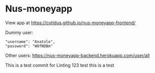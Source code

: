 # Nus-moneyapp

View app at https://cotldus.github.io/nus-moneyapp-frontend/

Dummy user:

    "username": "Anatole",
    "password": "WOfNDBm"
   
Other users: https://nus-moneyapp-backend.herokuapp.com/user/all

This is a test commit for Linting 123 test
this is a test